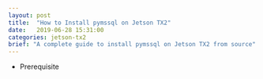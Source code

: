 ```yaml
---
layout: post
title:  "How to Install pymssql on Jetson TX2"
date:   2019-06-28 15:31:00
categories: jetson-tx2
brief: "A complete guide to install pymssql on Jetson TX2 from source"
---
```


* Prerequisite
